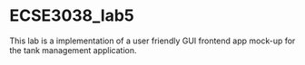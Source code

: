 # ECSE3038_lab5
This lab is a implementation of a user friendly GUI frontend app mock-up for the tank management application.

